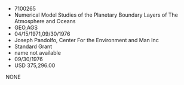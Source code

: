 * 7100265
* Numerical Model Studies of the Planetary Boundary Layers of The Atmosphere and Oceans
* GEO,AGS
* 04/15/1971,09/30/1976
* Joseph Pandolfo, Center For the Environment and Man Inc
* Standard Grant
*   name not available
* 09/30/1976
* USD 375,296.00

NONE